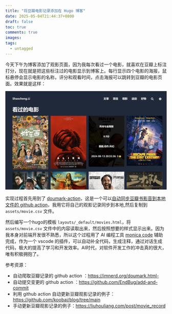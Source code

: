 ```yaml
---
title: "将豆瓣电影记录添加在 Hugo 博客"
date: 2025-05-04T21:44:37+0800
draft: false
toc: true
comments: true
images:
tags:
  - untagged
---
```


今天下午为博客添加了观影页面，因为我每次看过一个电影，就喜欢在豆瓣上标注打分，现在就是把这些标注过的电影显示到博客上。每行显示四个电影的海报，鼠标悬停会显示电影的名称，评分和观看时间，点击海报可以跳转到豆瓣的电影页面。效果就是这样：

![豆瓣电影记录](./pics/20250504215720.png)

实现过程首先用到了 [doumark-action](https://github.com/lizheming/doumark-action)，这是一个可以[自动同步豆瓣书影音到本地文件的 github action](https://imnerd.org/doumark.html)，我用它将自己的观影记录同步到本地,然后复制到 `assets/movie.csv` 文件。

然后编写一个hugo的模板 `layouts/_default/movies.html`，将 `assets/movie.csv` 文件中的内容读取出来，然后按照想要的样式显示出来。因为我本身对前端开发很不熟悉，所以这个过程用了 AI 编程工具 [monica code](https://monica.im/en/code) 辅助完成，作为一个 vscode 的插件，可以自动补全代码，生成注释，通过对话生成代码，极大的提高了学习和开发效率。AI时代，对软件开发工作的冲击真的很大，唯有积极拥抱了。


参考资源：

- 自动爬取豆瓣记录的 github action ：https://imnerd.org/doumark.html- 
- 自动提交变更的 github action ：https://github.com/EndBug/add-and-commit
- 利用 github action 自动更新豆瓣观影记录的例子：https://github.com/koobai/blog/tree/main
- 手动更新豆瓣观影记录的例子：https://liuhouliang.com/post/movie_record
